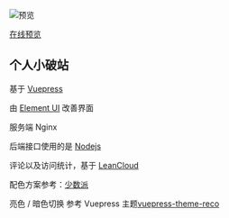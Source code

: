 ![预览](https://xerrors.oss-cn-shanghai.aliyuncs.com/imgs/20200518221933.png)

[在线预览](https://www.xerrors.fun)

## 个人小破站


基于 [Vuepress](https://github.com/vuejs/vuepress)

由 [Element UI](https://github.com/ElemeFE/element) 改善界面

服务端 Nginx

后端接口使用的是 [Nodejs](https://github.com/nodejs/node)

评论以及访问统计，基于 [LeanCloud](https://leancloud.cn/)

配色方案参考：[少数派](https://sspai.com)

亮色 / 暗色切换 参考 Vuepress 主题[vuepress-theme-reco](https://github.com/vuepress-reco/vuepress-theme-reco)